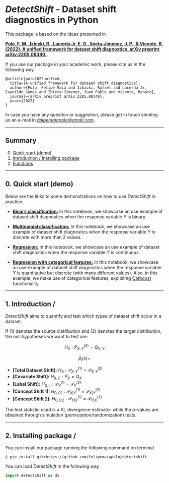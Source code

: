 # ***DetectShift*** - Dataset shift diagnostics in Python

This package is based on the ideas presented in

[**Polo, F. M., Izbicki, R., Lacerda Jr, E. G., Ibieta-Jimenez, J. P., & Vicente, R. (2022). A unified framework for dataset shift diagnostics. arXiv preprint arXiv:2205.08340.**](https://arxiv.org/abs/2205.08340). 

If you use our package in your academic work, please cite us in the following way

    @article{polo2022unified,
      title={A unified framework for dataset shift diagnostics},
      author={Polo, Felipe Maia and Izbicki, Rafael and Lacerda Jr, Evanildo Gomes and Ibieta-Jimenez, Juan Pablo and Vicente, Renato},
      journal={arXiv preprint arXiv:2205.08340},
      year={2022}
    }

In case you have any question or suggestion, please get in touch sending us an e-mail in *felipemaiapolo@gmail.com*.

--------------

## Summary

0. [Quick start (demo)](#0)
1. [Introduction / Installing package](#1)
2. [Functions ](#2)

--------------

<a name="0"></a>
## 0\. Quick start (demo)

Below are the links to some demonstrations on how to use *DetectShift* in practice:

- **[Binary classification:](https://colab.research.google.com/github/felipemaiapolo/detectshift/blob/main/Classification2.ipynb)** In this notebook, we showcase an use example of dataset shift diagnostics when the response variable $Y$ is binary.

- **[Multinomial classification:](https://colab.research.google.com/github/felipemaiapolo/detectshift/blob/main/Classification2.ipynb)** In this notebook, we showcase an use example of dataset shift diagnostics when the response variable $Y$ is discrete with more than 2 values.

- **[Regression:](https://colab.research.google.com/github/felipemaiapolo/detectshift/blob/main/Regression1.ipynb)** In this notebook, we showcase an use example of dataset shift diagnostics when the response variable $Y$ is continuous.

- **[Regression with categorical features:](https://colab.research.google.com/github/felipemaiapolo/detectshift/blob/main/Regression2.ipynb)** In this notebook, we showcase an use example of dataset shift diagnostics when the response variable $Y$ is quantitative but discrete (with many different values). Also, in this example, we make use of categorical features, exploiting [Catboost](https://catboost.ai/) functionality.




--------------

<a name="1"></a>
## 1\. Introduction / 
*DetectShift* aims to quantify and test which types of dataset shift occur in a dataset. 

If (1) denotes the source distribution and (2) denotes the target distribution, the null hypotheses we want to test are:

$$H_0:P^{(2)}_{X,Y}=Q_{X,Y}$$

$$\beta_{i }(x) =$$

- **[Total Dataset Shift]:** $H_0:\mathcal{P}^{(1)}_{X,Y}=\mathcal{P}^{(2)}_{X,Y}$ 
- **[Covariate Shift]:** $H_{0,\text{C}}:P_{X}=Q_{X}$ 
- **[Label Shift]:** $H_{0,\text{L}}:\mathcal{P}^{(1)}_{Y}=\mathcal{P}^{(2)}_{Y}$ 
- **[Concept Shift 1]:** $H_{0,\text{C1}}:\mathcal{P}^{(1)}_{X|Y}=\mathcal{P}^{(2)}_{X|Y}$
- **[Concept Shift 2]:** $H_{0,\text{C2}}: \mathcal{P}^{(1)}_{Y|X}=\mathcal{P}^{(2)}_{Y|X}$ 

The test statistic used is a KL divergence estimator while the p-values are obtained through simulation (permutation/randomization) tests.

--------------

<a name="2"></a>
## 2\. Installing package / 


You can install our package running the following command on terminal
``` :sh
$ pip install git+https://github.com/felipemaiapolo/detectshift
```

You can load *DetectShift* in the following way

```python
import detectshift as ds
```
